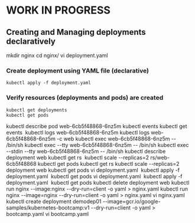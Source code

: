 # WORK IN PROGRESS

## Creating and Managing deployments declaratively
mkdir nginx
cd nginx/
vi deployment.yaml
### Create deployment using YAML file (declarative)
```
kubectl apply -f deployment.yaml 
```
### Verify resources (deployments and pods) are created 
```
kubectl get deployments
kubectl get pods
```

kubectl describe pod web-6cb5f48868-6nz5m
kubectl events
kubectl get events 
kubectl logs web-6cb5f48868-6nz5m
kubectl logs web-6cb5f48868-6nz5m -c web
kubectl exec web-6cb5f48868-6nz5m -- /bin/sh
kubectl exec --tty web-6cb5f48868-6nz5m -- /bin/sh
kubectl exec --stdin --tty web-6cb5f48868-6nz5m -- /bin/sh
kubectl describe deployment web
kubectl get rs
 kubectl scale --replicas=2 rs/web-6cb5f48868
kubectl get pods
kubectl get rs
kubectl scale --replicas=2 deployment web
kubectl get pods
vi deployment.yaml 
kubectl apply -f deployment.yaml 
kubectl get pods
vi deployment.yaml 
kubectl apply -f deployment.yaml 
kubectl get pods
kubectl delete deployment web
kubectl run nginx --image:nginx --dry-run=client -o yaml > nginx.yaml
kubectl run nginx --image=nginx --dry-run=client -o yaml > nginx.yaml
vi nginx.yaml 
kubectl create deployment demodep01 --image=gcr.io/google-samples/kubernetes-bootcamp:v1 --dry-run=client -o yaml > bootcamp.yaml
vi bootcamp.yaml 
